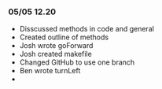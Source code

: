 ### 05/05 12.20
- Disscussed methods in code and general 
- Created outline of methods
- Josh wrote goForward
- Josh created makefile
- Changed GitHub to use one branch
- Ben wrote turnLeft
- 

